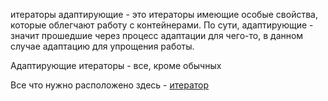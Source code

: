 итераторы адаптирующие - это итераторы имеющие особые свойства, которые облегчают работу с контейнерами. По сути, адаптирующие - значит прошедшие через процесс адаптации для чего-то, в данном случае адаптацию для упрощения работы.

Адаптирующие итераторы - все, кроме обычных

Все что нужно расположено здесь - [итератор](итераторы%20(основные%20понятия,%20использование))